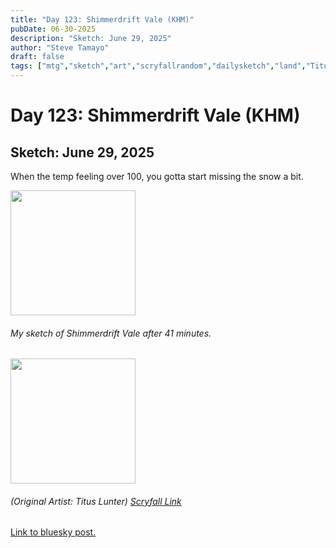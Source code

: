 ```yaml
---
title: "Day 123: Shimmerdrift Vale (KHM)"
pubDate: 06-30-2025
description: "Sketch: June 29, 2025"
author: "Steve Tamayo"
draft: false
tags: ["mtg","sketch","art","scryfallrandom","dailysketch","land","Titus Lunter"]
---
```

# Day 123: Shimmerdrift Vale (KHM)
## Sketch: June 29, 2025


When the temp feeling over 100, you gotta start missing the snow a bit.


<img src="https://cdn.bsky.app/img/feed_fullsize/plain/did:plc:vlb3baqyfxfheceuqyubujfl/bafkreibis2mywxmznhkwvowim2acrtxzy46zekjr32b2jbwev5zruagiga@jpeg" height="200">


###### My sketch of Shimmerdrift Vale after 41 minutes.
<img src="https://cards.scryfall.io/large/front/f/0/f09d98db-0176-41a7-b99b-ead29876cdab.jpg?1631053062" height="200">


###### (Original Artist: Titus Lunter) [Scryfall Link](https://scryfall.com/card/khm/267/shimmerdrift-vale)


[Link to bluesky post.](https://bsky.app/profile/did:plc:vlb3baqyfxfheceuqyubujfl/post/3lsuidffapk2t)
